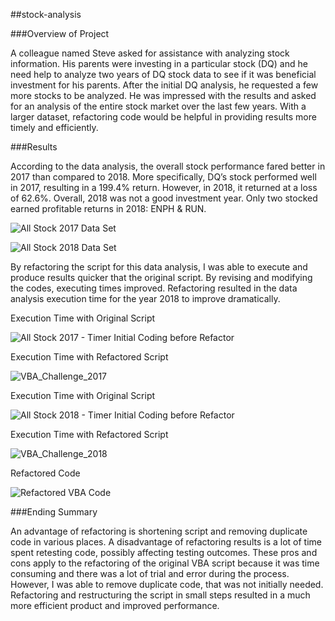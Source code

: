##stock-analysis


###Overview of Project


A colleague named Steve asked for assistance with analyzing stock information.  His parents were investing in a particular stock (DQ) and he need help to analyze two years of DQ stock data to see if it was beneficial investment for his parents.  After the initial DQ analysis, he requested a few more stocks to be analyzed.  He was impressed with the results and asked for an analysis of the entire stock market over the last few years.  With a larger dataset, refactoring code would be helpful in providing results more timely and efficiently.

###Results


According to the data analysis, the overall stock performance fared better in 2017 than compared to 2018.  More specifically, DQ’s stock performed well in 2017, resulting in a 199.4% return.  However, in 2018, it returned at a loss of 62.6%.  Overall, 2018 was not a good investment year.  Only two stocked earned profitable returns in 2018: ENPH & RUN.


![All Stock 2017 Data Set](https://user-images.githubusercontent.com/101373142/160268128-146054dc-4ba8-4dad-84d2-bc8d3449f5ba.png)                  

![All Stock 2018 Data Set](https://user-images.githubusercontent.com/101373142/160268136-8eccde1c-01a7-4046-aee4-bdbfeba927e3.png)


By refactoring the script for this data analysis, I was able to execute and produce results quicker that the original script.  By revising and modifying the codes, executing times improved. Refactoring resulted in the data analysis execution time for the year 2018 to improve dramatically.  





Execution Time with Original Script

![All Stock 2017 - Timer Initial Coding before Refactor](https://user-images.githubusercontent.com/101373142/160268167-136df2f6-f823-457c-bcb7-9e55245e9463.png)




Execution Time with Refactored Script


![VBA_Challenge_2017](https://user-images.githubusercontent.com/101373142/160268182-f88f493a-0c90-4045-be1d-9c81e57f31b8.png)





Execution Time with Original Script

![All Stock 2018 - Timer Initial Coding before Refactor](https://user-images.githubusercontent.com/101373142/160268189-7f434b85-d090-43e3-9515-078f383a58d2.png)





Execution Time with Refactored Script


![VBA_Challenge_2018](https://user-images.githubusercontent.com/101373142/160268194-3f9d7b09-cc7d-4f90-83b0-dda6299bca87.png)




Refactored Code


![Refactored VBA Code](https://user-images.githubusercontent.com/101373142/160268201-a4fd0a1a-e5ec-4c85-8a43-b623944af222.png)






###Ending Summary



An advantage of refactoring is shortening script and removing duplicate code in various places.   A disadvantage of refactoring results is a lot of time spent retesting code, possibly affecting testing outcomes.
These pros and cons apply to the refactoring of the original VBA script because it was time consuming and there was a lot of trial and error during the process.  However, I was able to remove duplicate code, that was not initially needed.  Refactoring and restructuring the script in small steps resulted in a much more efficient product and improved performance.  
